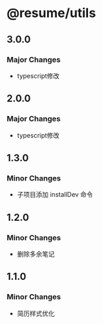 # @resume/utils

## 3.0.0

### Major Changes

- typescript修改

## 2.0.0

### Major Changes

- typescript修改

## 1.3.0

### Minor Changes

- 子项目添加 installDev 命令

## 1.2.0

### Minor Changes

- 删除多余笔记

## 1.1.0

### Minor Changes

- 简历样式优化
